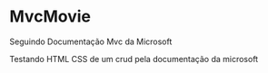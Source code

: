 # MvcMovie
Seguindo Documentação Mvc da Microsoft

Testando HTML CSS de um crud pela documentação da microsoft

